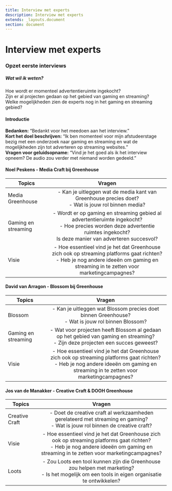 ```yaml
---
title: Interview met experts
description: Interview met experts
extends: _layouts.document
section: document
---
```


# Interview met experts

### Opzet eerste interviews

##### Wat wil ik weten?
Hoe wordt er momenteel advertentieruimte ingekocht?<br>
Zijn er al projecten gedaan op het gebied van gaming en streaming?<br>
Welke mogelijkheden zien de experts nog in het gaming en streaming gebied?

#### Introductie 
__Bedanken:__ “Bedankt voor het meedoen aan het interview.” <br>
__Kort het doel beschrijven:__ “Ik ben momenteel voor mijn afstudeerstage bezig met een onderzoek naar gaming en streaming en wat de mogelijkheden zijn tot adverteren op streaming websites.”<br>
__Vragen voor geluidsopname:__ “Vind je het goed als ik het interview opneem? De audio zou verder met niemand worden gedeeld.”
#### Noel Peskens - Media Craft bij Greenhouse

| Topics | Vragen | 
| ------------- |:-------------:|  
| Media Greenhouse | - Kan je uitleggen wat de media kant van Greenhouse precies doet?<br> - Wat is jouw rol binnen media? | 
| Gaming en streaming | - Wordt er op gaming en streaming gebied al advertentieruimte ingekocht?<br> - Hoe precies worden deze advertentie ruimtes ingekocht? <br> Is deze manier van adverteren succesvol? | 
| Visie | - Hoe essentieel vind je het dat Greenhouse zich ook op streaming platforms gaat richten?<br> - Heb je nog andere ideeën om gaming en streaming in te zetten voor marketingcampagnes? | 

#### David van Arragon - Blossom bij Greenhouse

| Topics | Vragen | 
| ------------- |:-------------:|  
| Blossom| - Kan je uitleggen wat Blossom precies doet binnen Greenhouse?<br> - Wat is jouw rol binnen Blossom? | 
| Gaming en streaming | - Wat voor projecten heeft Blossom al gedaan op het gebied van gaming en streaming?<br> - Zijn deze projecten een succes geweest? | 
| Visie | - Hoe essentieel vind je het dat Greenhouse zich ook op streaming platforms gaat richten?<br> - Heb je nog andere ideeën om gaming en streaming in te zetten voor marketingcampagnes? | 

#### Jos van de Manakker - Creative Craft & DOOH Greenhouse

| Topics | Vragen | 
| ------------- |:-------------:|  
| Creative Craft | - Doet de creative craft al werkzaamheden gerelateerd met streaming en gaming?<br> - Wat is jouw rol binnen de creative craft? | 
| Visie | - Hoe essentieel vind je het dat Greenhouse zich ook op streaming platforms gaat richten?<br> - Heb je nog andere ideeën om gaming en streaming in te zetten voor marketingcampagnes? | 
| Loots | - Zou Loots een tool kunnen zijn die Greenhouse zou helpen met marketing?<br> - Is het mogelijk om een tools in eigen organisatie te ontwikkelen? | 